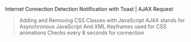 Internet Connection Detection Notification with Toast | AJAX Request

> Adding and Removing CSS Classes with JavaScript
> AJAX stands for Asynchronous JavaScript And XML
> Keyframes used for CSS animations
> Checks every 8 seconds for connection
